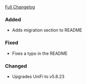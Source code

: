 [Full Changelog][changelog]

### Added

- Adds migration section to README

### Fixed

- Fixes a typo in the README

### Changed

- Upgrades UniFi to v5.8.23

[changelog]: https://github.com/hassio-addons/addon-unifi/compare/v0.1.0...v0.1.1